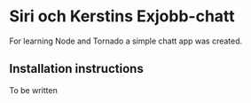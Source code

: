# Siri och Kerstins Exjobb-chatt

For learning Node and Tornado a simple chatt app was created. 

## Installation instructions

To be written